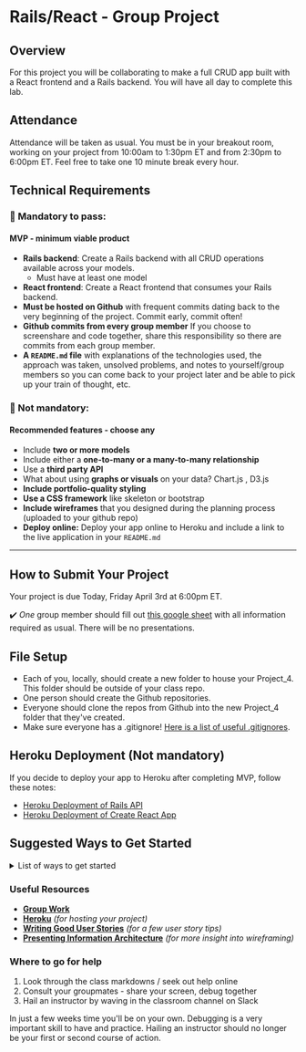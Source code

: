 # Rails/React - Group Project

## Overview

For this project you will be collaborating to make a full CRUD app built with a React frontend and a Rails backend. You will have all day to complete this lab.

## Attendance

Attendance will be taken as usual. You must be in your breakout room, working on your project from 10:00am to 1:30pm ET and from 2:30pm to 6:00pm ET. Feel free to take one 10 minute break every hour.

## Technical Requirements
### &#x1F534; Mandatory to pass:
#### MVP - minimum viable product

* **Rails backend**: Create a Rails backend with all CRUD operations available across your models.
	* Must have at least one model
* **React frontend**: Create a React frontend that consumes your Rails backend.
* **Must be hosted on Github** with frequent commits dating back to the very beginning of the project. Commit early, commit often!
* **Github commits from every group member** If you choose to screenshare and code together, share this responsibility so there are commits from each group member.
* **A ``README.md`` file** with explanations of the technologies used, the approach was taken, unsolved problems, and notes to yourself/group members so you can come back to your project later and be able to pick up your train of thought, etc.

### &#x1F535; Not mandatory:
#### Recommended features - choose any

* Include **two or more models**
* Include either a **one-to-many or a many-to-many relationship**
* Use a **third party API**
* What about using **graphs or visuals** on your data? Chart.js , D3.js
* **Include portfolio-quality styling**
* **Use a CSS framework** like skeleton or bootstrap
* **Include wireframes** that you designed during the planning process (uploaded to your github repo)
* **Deploy online:** Deploy your app online to Heroku and include a link to the live application in your `README.md`
<!-- * **Authentication** -->
<!-- * **Implement React Router** -->
<!-- * **Implement Redux or Flux** -->

---

<!-- ## Meetings with instructors -->

<!-- **Friday December 13th** -->

<!-- Your group will meet with your dedicated project instructor for 5-15 minutes to get your app idea approved. Be sure to write out what features you will need to build in order to meet MVP and some stretch goal ideas. -->

<!-- _Your instructor will contact you to setup a meeting time for project approval_ -->

<!-- **Before you meet with your instructor**: -->

   <!-- - Meet to discuss your ideas with your teammate(s) and choose one idea -->
   <!-- - Create the project's Github repo *OUTSIDE* of the class repository. -->
   <!-- - Create some user stories and add them to your `README.md` -->
   <!-- - Write what features will meet MVP and then list out other features as stretch goals -->
   <!-- - Make wireframes and add them to your `README.md` (or put images and add links) -->
   <!-- - Create your daily tracker -->

## How to Submit Your Project
Your project is due Today, Friday April 3rd at 6:00pm ET.

:heavy_check_mark: *One* group member should fill out [this google sheet](https://docs.google.com/spreadsheets/d/1mDY2HED643n3jddV1lfUxF7cTn_OJrYkPkrkyVBnSUc/edit#gid=0) with all information required as usual. There will be no presentations.

## File Setup

- Each of you, locally, should create a new folder to house your Project_4. This folder should be outside of your class repo.
- One person should create the Github repositories.
- Everyone should clone the repos from Github into the new Project_4 folder that they've created.
- Make sure everyone has a .gitignore! [Here is a list of useful .gitignores](https://github.com/github/gitignore).

## Heroku Deployment (Not mandatory)

If you decide to deploy your app to Heroku after completing MVP, follow these notes:
* [Heroku Deployment of Rails API](https://git.generalassemb.ly/Software-Engineering-Immersive-Remote/SEIR-Waverider/blob/788959e951f5eb290d62c9a9f0a424d2b42deca9/unit_4/w11d03/instructor_notes/DEPLOYMENT_HEROKU.md)
* [Heroku Deployment of Create React App](https://git.generalassemb.ly/Software-Engineering-Immersive-Remote/SEIR-Waverider/blob/11b2e91e252eff4bb61516d5785edf295b414375/unit_3/w09d01/instructor_notes/Create%20React%20App%20%26%20Heroku.md)

## Suggested Ways to Get Started

<details><summary>List of ways to get started</summary>

* **Wireframe** Make a drawing of what your app will look like on each page of your application (what does it look like as soon as you log on to the site? What does it look like once a user logs in, etc.).

<br>

* **Break the project down into different components** (data, presentation, views, style, DOM manipulation) and brainstorm each component individually.

<br>

* Create your **user stories**

<br>

* Create a **Trello board** and break down the user stories into cards

<br>

* **Use your Development Tools** (console.log, inspector, alert statements, etc) to debug and solve problems

<br>

* **Utilize Github's branching/merging features**

<br>

* Look back at the lessons from class for help and inspiration! You can use the search bar on Github to quickly search for keywords if you can't easily find what you're looking for.

<br>

* **Commit early, commit often.** Don’t be afraid to break something because you can always go back in time to a previous version. Commit every time you have a new feature working.

<br>

* **Consult documentation resources** (MDN, jQuery, etc.) at home to better understand what you’ll be getting into.

<br>

* **Don’t be afraid to write code that you know you will have to remove later.** Create temporary elements (buttons, links, etc) that trigger events if real data is not available. For example, if you’re trying to figure out how to change some text when the game is over but you haven’t solved the win/lose game logic, you can create a button to simulate that until then.

</details>

### Useful Resources

* **[Group Work](/projects/project_3/working_in_groups.md)**
* **[Heroku](http://www.heroku.com)** _(for hosting your project)_
* **[Writing Good User Stories](https://www.romanpichler.com/blog/10-tips-writing-good-user-stories/)** _(for a few user story tips)_
* **[Presenting Information Architecture](http://webstyleguide.com/wsg3/3-information-architecture/4-presenting-information.html)** _(for more insight into wireframing)_

### Where to go for help

1. Look through the class markdowns / seek out help online
2. Consult your groupmates - share your screen, debug together
3. Hail an instructor by waving in the classroom channel on Slack

In just a few weeks time you'll be on your own. Debugging is a very important skill to have and practice. Hailing an instructor should no longer be your first or second course of action.
